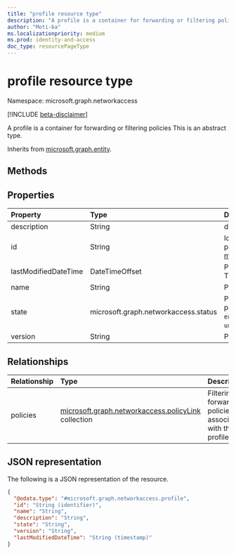 ```yaml
---
title: "profile resource type"
description: "A profile is a container for forwarding or filtering policies"
author: "Moti-ba"
ms.localizationpriority: medium
ms.prod: identity-and-access
doc_type: resourcePageType
---
```


# profile resource type

Namespace: microsoft.graph.networkaccess

[!INCLUDE [beta-disclaimer](../../includes/beta-disclaimer.md)]

A profile is a container for forwarding or filtering policies
This is an abstract type.


Inherits from [microsoft.graph.entity](../resources/entity.md).

## Methods


## Properties
|Property|Type|Description|
|:---|:---|:---|
|description|String|description|
|id|String|Identifier for the profile Inherited from [microsoft.graph.entity](../resources/entity.md).|
|lastModifiedDateTime|DateTimeOffset|Profile last Modified Time|
|name|String|Profile name|
|state|microsoft.graph.networkaccess.status|Profile state.The possible values are: `enabled`, `disabled`, `unknownFutureValue`.|
|version|String|Profile version|

## Relationships
|Relationship|Type|Description|
|:---|:---|:---|
|policies|[microsoft.graph.networkaccess.policyLink](../resources/networkaccess-policylink.md) collection|Filtering or forwarding policies associated with this profile|

## JSON representation
The following is a JSON representation of the resource.
<!-- {
  "blockType": "resource",
  "keyProperty": "id",
  "@odata.type": "microsoft.graph.networkaccess.profile",
  "baseType": "microsoft.graph.entity",
  "abstract": true,
  "openType": false  
}
-->
``` json
{
  "@odata.type": "#microsoft.graph.networkaccess.profile",
  "id": "String (identifier)",
  "name": "String",
  "description": "String",
  "state": "String",
  "version": "String",
  "lastModifiedDateTime": "String (timestamp)"
}
```

